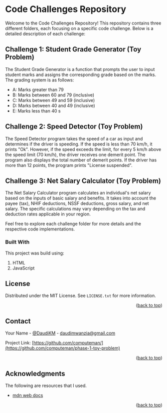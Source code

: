 # Code Challenges Repository

Welcome to the Code Challenges Repository! This repository contains three different folders, each focusing on a specific code challenge. Below is a detailed description of each challenge:

## Challenge 1: Student Grade Generator (Toy Problem)

The Student Grade Generator is a function that prompts the user to input student marks and assigns the corresponding grade based on the marks. The grading system is as follows:
- A: Marks greater than 79
- B: Marks between 60 and 79 (inclusive)
- C: Marks between 49 and 59 (inclusive)
- D: Marks between 40 and 49 (inclusive)
- E: Marks less than 40
s

## Challenge 2: Speed Detector (Toy Problem)

The Speed Detector program takes the speed of a car as input and determines if the driver is speeding. If the speed is less than 70 km/h, it prints "Ok". However, if the speed exceeds the limit, for every 5 km/h above the speed limit (70 km/h), the driver receives one demerit point. The program also displays the total number of demerit points. If the driver has more than 12 points, the program prints "License suspended".


## Challenge 3: Net Salary Calculator (Toy Problem)

The Net Salary Calculator program calculates an individual's net salary based on the inputs of basic salary and benefits. It takes into account the payee (tax), NHIF deductions, NSSF deductions, gross salary, and net salary. The specific calculations may vary depending on the tax and deduction rates applicable in your region.


Feel free to explore each challenge folder for more details and the respective code implementations.


### Built With

This project was build using: 

1. HTML
2. JavaScript

<!-- LICENSE -->
## License

Distributed under the MIT License. See `LICENSE.txt` for more information.

<p align="right">(<a href="#readme-top">back to top</a>)</p>



<!-- CONTACT -->
## Contact

Your Name - [@DaudiKM](https://twitter.com/DaudiKM) - daudimwanzia@gmail.com

Project Link: [https://github.com/computeman/](https://github.com/computeman/phase-1-toy-problem)

<p align="right">(<a href="#readme-top">back to top</a>)</p>



<!-- ACKNOWLEDGMENTS -->
## Acknowledgments

The following are resources that I used.

* [mdn web docs](https://developer.mozilla.org/en-US/)

<p align="right">(<a href="#readme-top">back to top</a>)</p>
